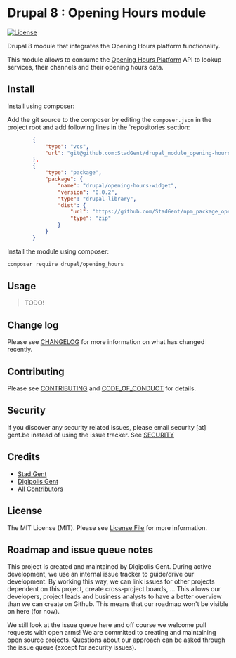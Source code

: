 # Drupal 8 : Opening Hours module

[![License][ico-license]][link-license]

Drupal 8 module that integrates the Opening Hours platform functionality.

This module allows to consume the [Opening Hours Platform] API to lookup
services, their channels and their opening hours data.

## Install

Install using composer:

Add the git source to the composer by editing the `composer.json` in the project
root and add following lines in the `repositories section:

```json
        {
            "type": "vcs",
            "url": "git@github.com:StadGent/drupal_module_opening-hours.git"
        },
        {
            "type": "package",
            "package": {
                "name": "drupal/opening-hours-widget",
                "version": "0.0.2",
                "type": "drupal-library",
                "dist": {
                    "url": "https://github.com/StadGent/npm_package_opening-hours-widget/releases/download/v0.0.2/opening-hours-widget.zip",
                    "type": "zip"
                }
            }
        }
```

Install the module using composer:

```bash
composer require drupal/opening_hours
```

## Usage

> TODO!

## Change log

Please see [CHANGELOG](CHANGELOG.md) for more information on what has changed
recently.

## Contributing

Please see [CONTRIBUTING](CONTRIBUTING.md)
and [CODE_OF_CONDUCT](CODE_OF_CONDUCT.md) for details.

## Security

If you discover any security related issues, please email security [at] gent.be
instead of using the issue tracker. See [SECURITY](SECURITY.md)

## Credits

- [Stad Gent][link-author-stadgent]
- [Digipolis Gent][link-author-digipolisgent]
- [All Contributors][link-contributors]

## License

The MIT License (MIT). Please see [License File][link-license] for more
information.

## Roadmap and issue queue notes

This project is created and maintained by Digipolis Gent. During active
development, we use an internal issue tracker to guide/drive our development.
By working this way, we can link issues for other projects dependent on this
project, create cross-project boards, ... This allows our developers, project
leads and business analysts to have a better overview than we can create on
Github. This means that our roadmap won't be visible on here (for now).

We still look at the issue queue here and off course we welcome pull requests
with open arms! We are committed to creating and maintaining open source
projects. Questions about our approach can be asked through the issue queue
(except for security issues).

[ico-license]: https://img.shields.io/github/license/StadGent/drupal_module_opening-hours.svg?style=flat-square

[link-license]: LICENSE.md
[link-author-stadgent]: https://github.com/stadgent
[link-author-digipolisgent]: https://github.com/digipolisgent
[link-contributors]: ../../contributors
[Opening Hours platform]: https://github.com/StadGent/laravel_site_opening-hours
